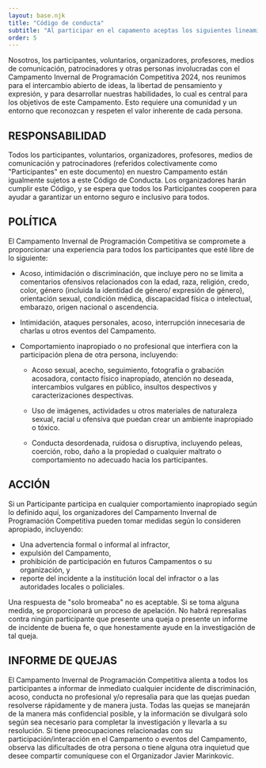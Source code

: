 ```yaml
---
layout: base.njk
title: "Código de conducta"
subtitle: "Al participar en el capamento aceptas los siguientes lineamientos"
order: 5
---
```


Nosotros, los participantes, voluntarios, organizadores, profesores, medios de comunicación, patrocinadores y otras personas involucradas con el Campamento Invernal de Programación Competitiva 2024, nos reunimos para el intercambio abierto de ideas, la libertad de pensamiento y expresión, y para desarrollar nuestras habilidades, lo cual es central para los objetivos de este Campamento. Esto requiere una comunidad y un entorno que reconozcan y respeten el valor inherente de cada persona.

## RESPONSABILIDAD
Todos los participantes, voluntarios, organizadores, profesores, medios de comunicación y patrocinadores (referidos colectivamente como "Participantes" en este documento) en nuestro Campamento están igualmente sujetos a este Código de Conducta.
Los organizadores harán cumplir este Código, y se espera que todos los Participantes cooperen para ayudar a garantizar un entorno seguro e inclusivo para todos.

## POLÍTICA
El Campamento Invernal de Programación Competitiva se compromete a proporcionar una experiencia para todos los participantes que esté libre de lo siguiente:

- Acoso, intimidación o discriminación, que incluye pero no se limita a comentarios ofensivos relacionados con la edad, raza, religión, credo, color, género (incluida la identidad de género/ expresión de género), orientación sexual, condición médica, discapacidad física o intelectual, embarazo, origen nacional o ascendencia.

- Intimidación, ataques personales, acoso, interrupción innecesaria de charlas u otros eventos del Campamento.

- Comportamiento inapropiado o no profesional que interfiera con la participación plena de otra persona, incluyendo:

    - Acoso sexual, acecho, seguimiento, fotografía o grabación acosadora, contacto físico inapropiado, atención no deseada, intercambios vulgares en público, insultos despectivos y caracterizaciones despectivas.

    - Uso de imágenes, actividades u otros materiales de naturaleza sexual, racial u ofensiva que puedan crear un ambiente inapropiado o tóxico.

    - Conducta desordenada, ruidosa o disruptiva, incluyendo peleas, coerción, robo, daño a la propiedad o cualquier maltrato o comportamiento no adecuado hacia los participantes.

## ACCIÓN
Si un Participante participa en cualquier comportamiento inapropiado según lo definido aquí, los organizadores del Campamento Invernal de Programación Competitiva pueden tomar medidas según lo consideren apropiado, incluyendo: 
- Una advertencia formal o informal al infractor, 
- expulsión del Campamento, 
- prohibición de participación en futuros Campamentos o su organización, y
- reporte del incidente a la institución local del infractor o a las autoridades locales o policiales. 

Una respuesta de "solo bromeaba" no es aceptable. Si se toma alguna medida, se proporcionará un proceso de apelación. No habrá represalias contra ningún participante que presente una queja o presente un informe de incidente de buena fe, o que honestamente ayude en la investigación de tal queja.

## INFORME DE QUEJAS
El Campamento Invernal de Programación Competitiva alienta a todos los participantes a informar de inmediato cualquier incidente de discriminación, acoso, conducta no profesional y/o represalia para que las quejas puedan resolverse rápidamente y de manera justa. Todas las quejas se manejarán de la manera más confidencial posible, y la información se divulgará solo según sea necesario para completar la investigación y llevarla a su resolución. Si tiene preocupaciones relacionadas con su participación/interacción en el Campamento o eventos del Campamento, observa las dificultades de otra persona o tiene alguna otra inquietud que desee compartir comuníquese con el Organizador Javier Marinkovic.
